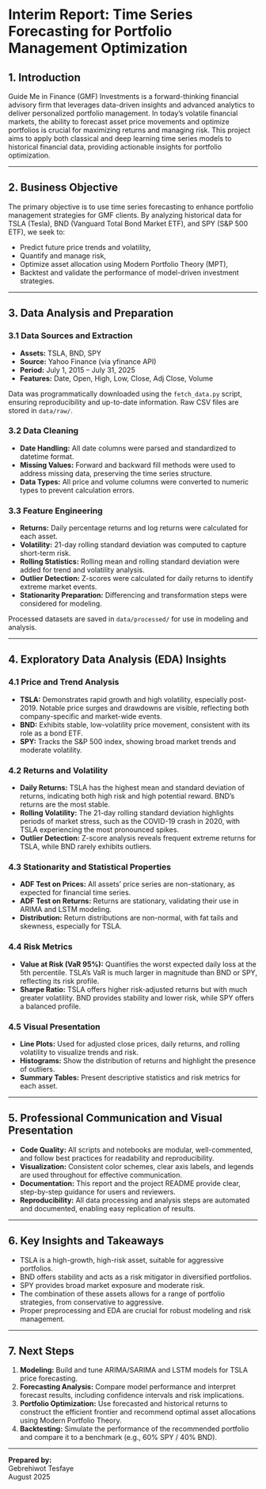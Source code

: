 # Interim Report: Time Series Forecasting for Portfolio Management Optimization

## 1. Introduction

Guide Me in Finance (GMF) Investments is a forward-thinking financial advisory firm that leverages data-driven insights and advanced analytics to deliver personalized portfolio management. In today’s volatile financial markets, the ability to forecast asset price movements and optimize portfolios is crucial for maximizing returns and managing risk. This project aims to apply both classical and deep learning time series models to historical financial data, providing actionable insights for portfolio optimization.

---

## 2. Business Objective

The primary objective is to use time series forecasting to enhance portfolio management strategies for GMF clients. By analyzing historical data for TSLA (Tesla), BND (Vanguard Total Bond Market ETF), and SPY (S&P 500 ETF), we seek to:

- Predict future price trends and volatility,
- Quantify and manage risk,
- Optimize asset allocation using Modern Portfolio Theory (MPT),
- Backtest and validate the performance of model-driven investment strategies.

---

## 3. Data Analysis and Preparation

### 3.1 Data Sources and Extraction

- **Assets:** TSLA, BND, SPY
- **Source:** Yahoo Finance (via yfinance API)
- **Period:** July 1, 2015 – July 31, 2025
- **Features:** Date, Open, High, Low, Close, Adj Close, Volume

Data was programmatically downloaded using the `fetch_data.py` script, ensuring reproducibility and up-to-date information. Raw CSV files are stored in `data/raw/`.

### 3.2 Data Cleaning

- **Date Handling:** All date columns were parsed and standardized to datetime format.
- **Missing Values:** Forward and backward fill methods were used to address missing data, preserving the time series structure.
- **Data Types:** All price and volume columns were converted to numeric types to prevent calculation errors.

### 3.3 Feature Engineering

- **Returns:** Daily percentage returns and log returns were calculated for each asset.
- **Volatility:** 21-day rolling standard deviation was computed to capture short-term risk.
- **Rolling Statistics:** Rolling mean and rolling standard deviation were added for trend and volatility analysis.
- **Outlier Detection:** Z-scores were calculated for daily returns to identify extreme market events.
- **Stationarity Preparation:** Differencing and transformation steps were considered for modeling.

Processed datasets are saved in `data/processed/` for use in modeling and analysis.

---

## 4. Exploratory Data Analysis (EDA) Insights

### 4.1 Price and Trend Analysis

- **TSLA:** Demonstrates rapid growth and high volatility, especially post-2019. Notable price surges and drawdowns are visible, reflecting both company-specific and market-wide events.
- **BND:** Exhibits stable, low-volatility price movement, consistent with its role as a bond ETF.
- **SPY:** Tracks the S&P 500 index, showing broad market trends and moderate volatility.

### 4.2 Returns and Volatility

- **Daily Returns:** TSLA has the highest mean and standard deviation of returns, indicating both high risk and high potential reward. BND’s returns are the most stable.
- **Rolling Volatility:** The 21-day rolling standard deviation highlights periods of market stress, such as the COVID-19 crash in 2020, with TSLA experiencing the most pronounced spikes.
- **Outlier Detection:** Z-score analysis reveals frequent extreme returns for TSLA, while BND rarely exhibits outliers.

### 4.3 Stationarity and Statistical Properties

- **ADF Test on Prices:** All assets’ price series are non-stationary, as expected for financial time series.
- **ADF Test on Returns:** Returns are stationary, validating their use in ARIMA and LSTM modeling.
- **Distribution:** Return distributions are non-normal, with fat tails and skewness, especially for TSLA.

### 4.4 Risk Metrics

- **Value at Risk (VaR 95%):** Quantifies the worst expected daily loss at the 5th percentile. TSLA’s VaR is much larger in magnitude than BND or SPY, reflecting its risk profile.
- **Sharpe Ratio:** TSLA offers higher risk-adjusted returns but with much greater volatility. BND provides stability and lower risk, while SPY offers a balanced profile.

### 4.5 Visual Presentation

- **Line Plots:** Used for adjusted close prices, daily returns, and rolling volatility to visualize trends and risk.
- **Histograms:** Show the distribution of returns and highlight the presence of outliers.
- **Summary Tables:** Present descriptive statistics and risk metrics for each asset.

---

## 5. Professional Communication and Visual Presentation

- **Code Quality:** All scripts and notebooks are modular, well-commented, and follow best practices for readability and reproducibility.
- **Visualization:** Consistent color schemes, clear axis labels, and legends are used throughout for effective communication.
- **Documentation:** This report and the project README provide clear, step-by-step guidance for users and reviewers.
- **Reproducibility:** All data processing and analysis steps are automated and documented, enabling easy replication of results.

---

## 6. Key Insights and Takeaways

- TSLA is a high-growth, high-risk asset, suitable for aggressive portfolios.
- BND offers stability and acts as a risk mitigator in diversified portfolios.
- SPY provides broad market exposure and moderate risk.
- The combination of these assets allows for a range of portfolio strategies, from conservative to aggressive.
- Proper preprocessing and EDA are crucial for robust modeling and risk management.

---

## 7. Next Steps

1. **Modeling:** Build and tune ARIMA/SARIMA and LSTM models for TSLA price forecasting.
2. **Forecasting Analysis:** Compare model performance and interpret forecast results, including confidence intervals and risk implications.
3. **Portfolio Optimization:** Use forecasted and historical returns to construct the efficient frontier and recommend optimal asset allocations using Modern Portfolio Theory.
4. **Backtesting:** Simulate the performance of the recommended portfolio and compare it to a benchmark (e.g., 60% SPY / 40% BND).

---

**Prepared by:**  
Gebrehiwot Tesfaye  
August 2025
